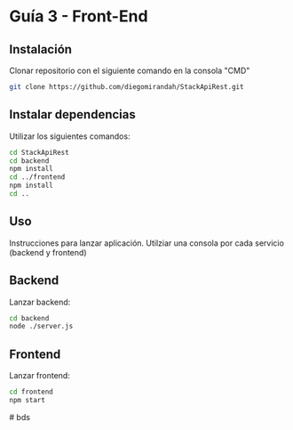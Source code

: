 # Guía 3 - Front-End

## Instalación

Clonar repositorio con el siguiente comando en la consola "CMD"
```bash
git clone https://github.com/diegomirandah/StackApiRest.git
```

## Instalar dependencias
Utilizar los siguientes comandos:
```bash
cd StackApiRest
cd backend
npm install
cd ../frontend
npm install
cd ..
```

## Uso
Instrucciones para lanzar aplicación. Utilziar una consola por cada servicio (backend y frontend)

## Backend
Lanzar backend:
```bash
cd backend
node ./server.js
```

## Frontend
Lanzar frontend:
```bash
cd frontend
npm start
```

#   b d s  
 